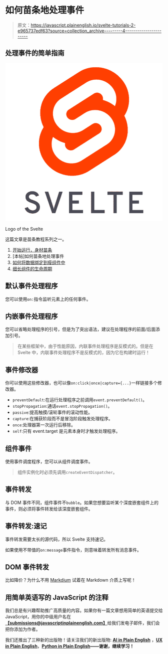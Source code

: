 # 如何苗条地处理事件

> 原文：<https://javascript.plainenglish.io/svelte-tutorials-2-e965737edf63?source=collection_archive---------4----------------------->

## 处理事件的简单指南

![](img/3767883e374b49d0723a84856425a837.png)

Logo of the Svelte

这篇文章是苗条教程系列之一。

1.  [开始运行，身材苗条](https://medium.com/@kim.jangwook/svelte-tutorials-1-1f49699da2c0)
2.  [本帖]如何苗条地处理事件
3.  [如何将数据绑定到瘦组件中](https://medium.com/@kim.jangwook/how-binding-data-into-svelte-component-3909c9fb3bdb)
4.  [细长组件的生命周期](https://medium.com/javascript-in-plain-english/lifecycle-of-the-svelte-component-ef00c1969a4a)

## 默认事件处理程序

您可以使用`on:`指令监听元素上的任何事件。

## 内嵌事件处理程序

您可以省略处理程序的引号，但是为了突出语法，建议在处理程序的前面/后面添加引号。

> 在某些框架中，由于性能原因，内联事件处理程序是反模式的。但是在 Svelte 中，内联事件处理程序不是反模式的，因为它在构建时运行！

## 事件修改器

你可以使用这些修改器，也可以像`on:click|once|capture={...}`一样链接多个修改器。

*   `preventDefault`:在运行处理程序之前调用`event.preventDefault()`。
*   `stopPropagation`:通话`event.stopPropagation()`。
*   `passive`:提高触摸/滚轮事件的滚动性能。
*   `capture`:在捕获阶段而不是冒泡阶段触发处理程序。
*   `once`:处理器第一次运行后移除。
*   `self`:只有 event.target 是元素本身时才触发处理程序。

## 组件事件

使用事件调度程序，您可以从组件调度事件。

> 组件实例化时必须先调用`createEventDispatcher`。

## 事件转发

与 DOM 事件不同，组件事件不`bubble`。如果您想要监听某个深度嵌套组件上的事件，则必须将事件转发给该深度嵌套组件。

## 事件转发:速记

事件转发需要太长的源代码，所以 Svelte 支持速记。

如果使用不带值的`on:message`事件指令，则意味着转发所有消息事件。

## DOM 事件转发

比如降价？为什么不用 [Markdium](https://markdium.dev/) 试着在 Markdown 介质上写呢！

## 用简单英语写的 JavaScript 的注释

我们总是有兴趣帮助推广高质量的内容。如果你有一篇文章想用简单的英语提交给 JavaScript，用你的中级用户名在[**【submissions@javascriptinplainenglish.com】**](mailto:submissions@javascriptinplainenglish.com)给我们发电子邮件，我们会把你添加为作者。

我们还推出了三种新的出版物！请关注我们的新出版物: [**AI in Plain English**](https://medium.com/ai-in-plain-english) ，[**UX in Plain English**](https://medium.com/ux-in-plain-english)，[**Python in Plain English**](https://medium.com/python-in-plain-english)**——谢谢，继续学习！**